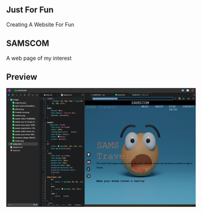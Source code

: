 ## Just For Fun
Creating  A Website For Fun

## SAMSCOM
A web page of my interest 

## Preview
![MobileView](https://github.com/Sammy4199/SAMSCOM/blob/master/Images/Screenshot%202022-12-11%20at%202.21.09%20AM.png?raw=true)
